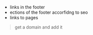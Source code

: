 - links in the footer 
- ections of the footer accorfidng to seo
- links to pages 











> get a domain and add it 
